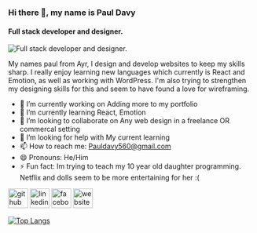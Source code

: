 ### Hi there 👋, my name is Paul Davy
#### Full stack developer and designer.
![Full stack developer and designer.](https://arturssmirnovs.github.io/github-profile-readme-generator/images/banner.png)

My names paul from Ayr, I design and develop websites to keep my skills sharp. I really enjoy learning new languages which currently is React and Emotion, as well as working with WordPress. I'm also trying to strengthen my designing skills for this and seem to have found a love for wireframing. 

- 🔭 I’m currently working on Adding more to my portfolio 
- 🌱 I’m currently learning React, Emotion 
- 👯 I’m looking to collaborate on Any web design in a freelance OR commercal setting 
- 🤔 I’m looking for help with My current learning 
- 📫 How to reach me: Pauldavy560@gmail.com 
- 😄 Pronouns: He/Him 
- ⚡ Fun fact: Im trying to teach my 10 year old daughter programming. Netflix and dolls seem to be more entertaining for her :( 


[<img src='https://cdn.jsdelivr.net/npm/simple-icons@3.0.1/icons/github.svg' alt='github' height='40'>](https://github.com/pauldavy)  [<img src='https://cdn.jsdelivr.net/npm/simple-icons@3.0.1/icons/linkedin.svg' alt='linkedin' height='40'>](https://www.linkedin.com/in/pmdavy/)  [<img src='https://cdn.jsdelivr.net/npm/simple-icons@3.0.1/icons/facebook.svg' alt='facebook' height='40'>](https://www.facebook.com/Pauldavy560)  [<img src='https://cdn.jsdelivr.net/npm/simple-icons@3.0.1/icons/icloud.svg' alt='website' height='40'>](pauldavy.website)  

[![Top Langs](https://github-readme-stats.vercel.app/api/top-langs/?username=pauldavy)](https://github.com/anuraghazra/github-readme-stats)

